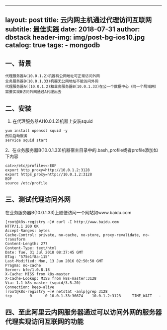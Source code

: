 
---
layout:     post
title:     云内网主机通过代理访问互联网
subtitle:   最佳实践
date:       2018-07-31
author:     dbstack
header-img: img/post-bg-ios10.jpg
catalog: true
tags:
    - mongodb
---

## 一、背景
```
代理服务器A(10.0.1.2)机器有公网地址可正常访问外网
业务服务器B(10.0.1.33)机器无公网地址不能访问外网
代理服务器A((10.0.1.2)和业务服务器B(10.0.1.33)在公一个数据中心（同一个局域网）
需要实现B访问外网通过A代理出去
```
## 二、安装
1. 在代理服务器A(10.0.1.2)机器上安装squid
```shell
yum install openssl squid -y
然后启动服务
service squid start
```
2、在业务服务器B(10.0.1.33)机器宿主目录中的.bash_profile或者profile添加如下内容
```shell
cat>>/etc/profile<<-EOF
export http_proxy=http://10.0.1.2:3128
export https_proxy=http://10.0.1.2:3128
EOF
source /etc/profile
```
## 三、测试代理访问外网
在业务服务器B(10.0.1.33)上随便访问一个网站如www.baidu.com
```shell
[root@k8s-registry ~]# curl -I http://www.baidu.com
HTTP/1.1 200 OK
Accept-Ranges: bytes
Cache-Control: private, no-cache, no-store, proxy-revalidate, no-transform
Content-Length: 277
Content-Type: text/html
Date: Tue, 31 Jul 2018 08:37:45 GMT
ETag: "575e1f8a-115"
Last-Modified: Mon, 13 Jun 2016 02:50:50 GMT
Pragma: no-cache
Server: bfe/1.0.8.18
X-Cache: MISS from k8s-master
X-Cache-Lookup: MISS from k8s-master:3128
Via: 1.1 k8s-master (squid/3.5.20)
Connection: keep-alive
[root@k8s-registry ~]# netstat -anlp|grep 3128
tcp        0      0 10.0.1.33:36674    10.0.1.2:3128     TIME_WAIT   -
```
## 四、至此阿里云内网服务器通过可以访问外网的服务器代理实现访问互联网的功能

